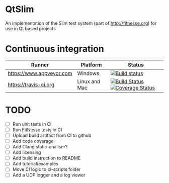 # QtSlim
An implementation of the Slim test system (part of http://fitnesse.org) for use in Qt based projects

# Continuous integration

| Runner | Platform | Status |
|--------|----------|--------|
| https://www.appveyor.com | Windows | [![Build status](https://ci.appveyor.com/api/projects/status/jj5oa6n0cls5puaw?svg=true)](https://ci.appveyor.com/project/chgans/qtslim) |
| https://travis-ci.org | Linux and Mac | [![Build Status](https://travis-ci.org/chgans/QtSlim.svg?branch=master)](https://travis-ci.org/chgans/QtSlim) [![Coverage Status](https://coveralls.io/repos/github/chgans/QtSlim/badge.svg?branch=master)](https://coveralls.io/github/chgans/QtSlim?branch=master) |

# TODO

- [ ] Run unit tests in CI
- [ ] Run FitNesse tests in CI
- [ ] Upload build artifact from CI to github
- [ ] Add code coverage
- [ ] Add Clang static-analiser?
- [ ] Add licensing
- [ ] Add build instruction to README
- [ ] Add tutorial/examples
- [ ] Move CI logic to ci-scripts folder
- [ ] Add a UDP logger and a log viewer
